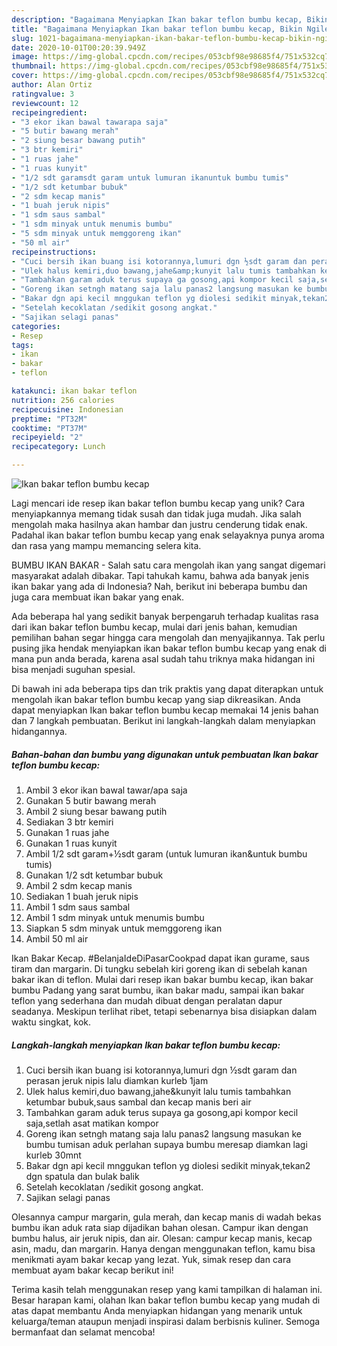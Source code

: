```yaml
---
description: "Bagaimana Menyiapkan Ikan bakar teflon bumbu kecap, Bikin Ngiler"
title: "Bagaimana Menyiapkan Ikan bakar teflon bumbu kecap, Bikin Ngiler"
slug: 1021-bagaimana-menyiapkan-ikan-bakar-teflon-bumbu-kecap-bikin-ngiler
date: 2020-10-01T00:20:39.949Z
image: https://img-global.cpcdn.com/recipes/053cbf98e98685f4/751x532cq70/ikan-bakar-teflon-bumbu-kecap-foto-resep-utama.jpg
thumbnail: https://img-global.cpcdn.com/recipes/053cbf98e98685f4/751x532cq70/ikan-bakar-teflon-bumbu-kecap-foto-resep-utama.jpg
cover: https://img-global.cpcdn.com/recipes/053cbf98e98685f4/751x532cq70/ikan-bakar-teflon-bumbu-kecap-foto-resep-utama.jpg
author: Alan Ortiz
ratingvalue: 3
reviewcount: 12
recipeingredient:
- "3 ekor ikan bawal tawarapa saja"
- "5 butir bawang merah"
- "2 siung besar bawang putih"
- "3 btr kemiri"
- "1 ruas jahe"
- "1 ruas kunyit"
- "1/2 sdt garamsdt garam untuk lumuran ikanuntuk bumbu tumis"
- "1/2 sdt ketumbar bubuk"
- "2 sdm kecap manis"
- "1 buah jeruk nipis"
- "1 sdm saus sambal"
- "1 sdm minyak untuk menumis bumbu"
- "5 sdm minyak untuk memggoreng ikan"
- "50 ml air"
recipeinstructions:
- "Cuci bersih ikan buang isi kotorannya,lumuri dgn ½sdt garam dan perasan jeruk nipis lalu diamkan kurleb 1jam"
- "Ulek halus kemiri,duo bawang,jahe&amp;kunyit lalu tumis tambahkan ketumbar bubuk,saus sambal dan kecap manis beri air"
- "Tambahkan garam aduk terus supaya ga gosong,api kompor kecil saja,setlah asat matikan kompor"
- "Goreng ikan setngh matang saja lalu panas2 langsung masukan ke bumbu tumisan aduk perlahan supaya bumbu meresap diamkan lagi kurleb 30mnt"
- "Bakar dgn api kecil mnggukan teflon yg diolesi sedikit minyak,tekan2 dgn spatula dan bulak balik"
- "Setelah kecoklatan /sedikit gosong angkat."
- "Sajikan selagi panas"
categories:
- Resep
tags:
- ikan
- bakar
- teflon

katakunci: ikan bakar teflon 
nutrition: 256 calories
recipecuisine: Indonesian
preptime: "PT32M"
cooktime: "PT37M"
recipeyield: "2"
recipecategory: Lunch

---
```



![Ikan bakar teflon bumbu kecap](https://img-global.cpcdn.com/recipes/053cbf98e98685f4/751x532cq70/ikan-bakar-teflon-bumbu-kecap-foto-resep-utama.jpg)

Lagi mencari ide resep ikan bakar teflon bumbu kecap yang unik? Cara menyiapkannya memang tidak susah dan tidak juga mudah. Jika salah mengolah maka hasilnya akan hambar dan justru cenderung tidak enak. Padahal ikan bakar teflon bumbu kecap yang enak selayaknya punya aroma dan rasa yang mampu memancing selera kita.

BUMBU IKAN BAKAR - Salah satu cara mengolah ikan yang sangat digemari masyarakat adalah dibakar. Tapi tahukah kamu, bahwa ada banyak jenis ikan bakar yang ada di Indonesia? Nah, berikut ini beberapa bumbu dan juga cara membuat ikan bakar yang enak.

Ada beberapa hal yang sedikit banyak berpengaruh terhadap kualitas rasa dari ikan bakar teflon bumbu kecap, mulai dari jenis bahan, kemudian pemilihan bahan segar hingga cara mengolah dan menyajikannya. Tak perlu pusing jika hendak menyiapkan ikan bakar teflon bumbu kecap yang enak di mana pun anda berada, karena asal sudah tahu triknya maka hidangan ini bisa menjadi suguhan spesial.


Di bawah ini ada beberapa tips dan trik praktis yang dapat diterapkan untuk mengolah ikan bakar teflon bumbu kecap yang siap dikreasikan. Anda dapat menyiapkan Ikan bakar teflon bumbu kecap memakai 14 jenis bahan dan 7 langkah pembuatan. Berikut ini langkah-langkah dalam menyiapkan hidangannya.

<!--inarticleads1-->

##### Bahan-bahan dan bumbu yang digunakan untuk pembuatan Ikan bakar teflon bumbu kecap:

1. Ambil 3 ekor ikan bawal tawar/apa saja
1. Gunakan 5 butir bawang merah
1. Ambil 2 siung besar bawang putih
1. Sediakan 3 btr kemiri
1. Gunakan 1 ruas jahe
1. Gunakan 1 ruas kunyit
1. Ambil 1/2 sdt garam+½sdt garam (untuk lumuran ikan&amp;untuk bumbu tumis)
1. Gunakan 1/2 sdt ketumbar bubuk
1. Ambil 2 sdm kecap manis
1. Sediakan 1 buah jeruk nipis
1. Ambil 1 sdm saus sambal
1. Ambil 1 sdm minyak untuk menumis bumbu
1. Siapkan 5 sdm minyak untuk memggoreng ikan
1. Ambil 50 ml air


Ikan Bakar Kecap. #BelanjaIdeDiPasarCookpad dapat ikan gurame, saus tiram dan margarin. Di tungku sebelah kiri goreng ikan di sebelah kanan bakar ikan di teflon. Mulai dari resep ikan bakar bumbu kecap, ikan bakar bumbu Padang yang sarat bumbu, ikan bakar madu, sampai ikan bakar teflon yang sederhana dan mudah dibuat dengan peralatan dapur seadanya. Meskipun terlihat ribet, tetapi sebenarnya bisa disiapkan dalam waktu singkat, kok. 

<!--inarticleads2-->

##### Langkah-langkah menyiapkan Ikan bakar teflon bumbu kecap:

1. Cuci bersih ikan buang isi kotorannya,lumuri dgn ½sdt garam dan perasan jeruk nipis lalu diamkan kurleb 1jam
1. Ulek halus kemiri,duo bawang,jahe&amp;kunyit lalu tumis tambahkan ketumbar bubuk,saus sambal dan kecap manis beri air
1. Tambahkan garam aduk terus supaya ga gosong,api kompor kecil saja,setlah asat matikan kompor
1. Goreng ikan setngh matang saja lalu panas2 langsung masukan ke bumbu tumisan aduk perlahan supaya bumbu meresap diamkan lagi kurleb 30mnt
1. Bakar dgn api kecil mnggukan teflon yg diolesi sedikit minyak,tekan2 dgn spatula dan bulak balik
1. Setelah kecoklatan /sedikit gosong angkat.
1. Sajikan selagi panas


Olesannya campur margarin, gula merah, dan kecap manis di wadah bekas bumbu ikan aduk rata siap dijadikan bahan olesan. Campur ikan dengan bumbu halus, air jeruk nipis, dan air. Olesan: campur kecap manis, kecap asin, madu, dan margarin. Hanya dengan menggunakan teflon, kamu bisa menikmati ayam bakar kecap yang lezat. Yuk, simak resep dan cara membuat ayam bakar kecap berikut ini! 

Terima kasih telah menggunakan resep yang kami tampilkan di halaman ini. Besar harapan kami, olahan Ikan bakar teflon bumbu kecap yang mudah di atas dapat membantu Anda menyiapkan hidangan yang menarik untuk keluarga/teman ataupun menjadi inspirasi dalam berbisnis kuliner. Semoga bermanfaat dan selamat mencoba!
